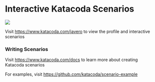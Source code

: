 # Interactive Katacoda Scenarios

[![](http://shields.katacoda.com/katacoda/javero/count.svg)](https://www.katacoda.com/javero "Get your profile on Katacoda.com")

Visit https://www.katacoda.com/javero to view the profile and interactive scenarios

### Writing Scenarios
Visit https://www.katacoda.com/docs to learn more about creating Katacoda scenarios

For examples, visit https://github.com/katacoda/scenario-example
